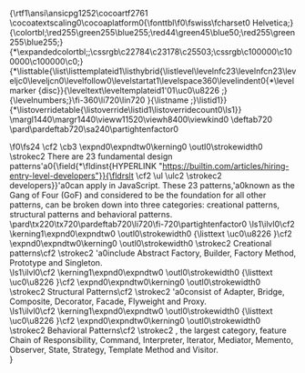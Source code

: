 {\rtf1\ansi\ansicpg1252\cocoartf2761
\cocoatextscaling0\cocoaplatform0{\fonttbl\f0\fswiss\fcharset0 Helvetica;}
{\colortbl;\red255\green255\blue255;\red44\green45\blue50;\red255\green255\blue255;}
{\*\expandedcolortbl;;\cssrgb\c22784\c23178\c25503;\cssrgb\c100000\c100000\c100000\c0;}
{\*\listtable{\list\listtemplateid1\listhybrid{\listlevel\levelnfc23\levelnfcn23\leveljc0\leveljcn0\levelfollow0\levelstartat1\levelspace360\levelindent0{\*\levelmarker \{disc\}}{\leveltext\leveltemplateid1\'01\uc0\u8226 ;}{\levelnumbers;}\fi-360\li720\lin720 }{\listname ;}\listid1}}
{\*\listoverridetable{\listoverride\listid1\listoverridecount0\ls1}}
\margl1440\margr1440\vieww11520\viewh8400\viewkind0
\deftab720
\pard\pardeftab720\sa240\partightenfactor0

\f0\fs24 \cf2 \cb3 \expnd0\expndtw0\kerning0
\outl0\strokewidth0 \strokec2 There are 23 fundamental design patterns\'a0{\field{\*\fldinst{HYPERLINK "https://builtin.com/articles/hiring-entry-level-developers"}}{\fldrslt \cf2 \ul \ulc2 \strokec2 developers}}\'a0can apply in JavaScript. These 23 patterns,\'a0known as the Gang of Four (GoF) and considered to be the foundation for all other patterns, can be broken down into three categories: creational patterns, structural patterns and behavioral patterns.\
\pard\tx220\tx720\pardeftab720\li720\fi-720\partightenfactor0
\ls1\ilvl0\cf2 \kerning1\expnd0\expndtw0 \outl0\strokewidth0 {\listtext	\uc0\u8226 	}\cf2 \expnd0\expndtw0\kerning0
\outl0\strokewidth0 \strokec2 Creational patterns\cf2 \strokec2 \'a0include Abstract Factory, Builder, Factory Method, Prototype and Singleton.\
\ls1\ilvl0\cf2 \kerning1\expnd0\expndtw0 \outl0\strokewidth0 {\listtext	\uc0\u8226 	}\cf2 \expnd0\expndtw0\kerning0
\outl0\strokewidth0 \strokec2 Structural Patterns\cf2 \strokec2 \'a0consist of Adapter, Bridge, Composite, Decorator, Facade, Flyweight and Proxy.\
\ls1\ilvl0\cf2 \kerning1\expnd0\expndtw0 \outl0\strokewidth0 {\listtext	\uc0\u8226 	}\cf2 \expnd0\expndtw0\kerning0
\outl0\strokewidth0 \strokec2 Behavioral Patterns\cf2 \strokec2 , the largest category, feature Chain of Responsibility, Command, Interpreter, Iterator, Mediator, Memento, Observer, State, Strategy, Template Method and Visitor.\
}